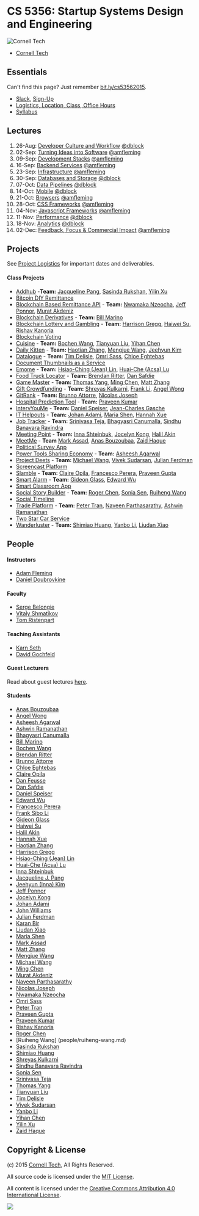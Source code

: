 CS 5356: Startup Systems Design and Engineering
===============================================

![Cornell Tech](images/cornell-logo.png "Cornell Tech")

* [Cornell Tech](http://tech.cornell.edu)

Essentials
----------

Can't find this page? Just remember [bit.ly/cs53562015](Phttp://bit.ly/cs53562015).

* [Slack](https://cornell-cs5356-2015.slack.com), [Sign-Up](https://cornell-cs5356-2015.slack.com/signup)
* [Logistics, Location, Class, Office Hours](course/logistics.md)
* [Syllabus](course/syllabus.md)

Lectures
--------

1.  26-Aug: [Developer Culture and Workflow](course/01-developer-culture-and-workflow/lecture.md) [@dblock](/people/daniel-doubrovkine.md)
2.  02-Sep: [Turning Ideas into Software](course/02-turning-ideas-into-software/lecture.md)       [@amfleming](/people/adam-fleming.md)
3.  09-Sep: [Development Stacks](course/03-development-stacks/lecture.md)                         [@amfleming](/people/adam-fleming.md)
4.  16-Sep: [Backend Services](course/04-backend-services/lecture.md)                             [@amfleming](/people/adam-fleming.md)
5.  23-Sep: [Infrastructure](course/05-infrastructure/lecture.md)                                 [@amfleming](/people/adam-fleming.md)
6.  30-Sep: [Databases and Storage](course/06-databases-and-storage/lecture.md)                   [@dblock](/people/daniel-doubrovkine.md)
7.  07-Oct: [Data Pipelines](course/07-data-pipelines/lecture.md)                                 [@dblock](/people/daniel-doubrovkine.md)
8.  14-Oct: [Mobile](course/08-mobile/lecture.md)                                                 [@dblock](/people/daniel-doubrovkine.md)
9.  21-Oct: [Browsers](course/09-browsers/lecture.md)                                             [@amfleming](/people/adam-fleming.md)
10. 28-Oct: [CSS Frameworks](course/10-css/lecture.md)                                            [@amfleming](/people/adam-fleming.md)
11. 04-Nov: [Javascript Frameworks](course/11-javascript/lecture.md)                              [@amfleming](/people/adam-fleming.md)
12. 11-Nov: [Performance](course/12-performance/lecture.md)                                       [@dblock](/people/daniel-doubrovkine.md)
13. 18-Nov: [Analytics](course/13-analytics/lecture.md)                                           [@dblock](/people/daniel-doubrovkine.md)
14. 02-Dec: [Feedback, Focus & Commercial Impact](course/14-feedback-focus-commercial-impact.md)  [@amfleming](/people/adam-fleming.md)

Projects
--------

See [Project Logistics](projects/logistics.md) for important dates and deliverables.

#### Class Projects

* [Addhub](projects/addhub.md) -**Team:** [Jacqueline Pang](people/jacqueline-pang.md), [Sasinda Rukshan](people/sasinda-rukshan.md), [Yilin Xu](people/yilin-xu.md)
* [Bitcoin DIY Remittance](projects/bitcoin-diy-remittance.md)
* [Blockchain Based Remittance API](projects/blockchain-remittance-api.md) - **Team:** [Nwamaka Nzeocha](people/nwamaka-nzeocha.md), [Jeff Ponnor](people/jeff-ponnor.md), [Murat Akdeniz](people/murat-akdeniz.md)
* [Blockchain Derivatives](projects/blockchain-derivatives.md) - **Team:** [Bill Marino](people/bill-marino.md)
* [Blockchain Lottery and Gambling](projects/blockchain-lottery-and-gambling.md) - **Team:** [Harrison Gregg](people/harrison-gregg.md), [Haiwei Su](people/haiwei-su.md), [Rishav Kanoria](people/rishav-kanoria.md)
* [Blockchain Voting](projects/blockchain-voting.md)
* [Cuisine](projects/cuisine.md) - **Team:** [Bochen Wang](people/bochen-wang.md), [Tianyuan Liu](people/tianyuan-liu.md), [Yihan Chen](people/yihan-chen.md)
* [Daily Kitten](projects/daily-kitten.md) - **Team:** [Haotian Zhang](people/haotian-zhang.md), [Mengjue Wang](people/mengjue-wang.md), [Jeehyun Kim](people/jeehyun-kim.md)
* [Datalogue](projects/datalogue.md) - **Team:** [Tim Delisle](people/tim-delisle.md), [Omri Sass](people/omri-sass.md), [Chloe Eghtebas](people/chloe-eghtebas.md)
* [Document Thumbnails as a Service](projects/document-thumbnails-as-a-service.md)
* [Emome](projects/emome.md) - **Team:** [Hsiao-Ching (Jean) Lin](people/hsiaoching-lin.md), [Huai-Che (Acsa) Lu](people/huaiche-lu.md)
* [Food Truck Locator](projects/food-truck-locator.md) - **Team:** [Brendan Ritter](people/brendan-ritter.md), [Dan Safdie](people/dan-safdie.md)
* [Game Master](projects/game-master.md) - **Team:** [Thomas Yang](people/thomas-yang.md), [Ming Chen](people/ming-chen.md), [Matt Zhang](people/matt-zhang.md)
* [Gift Crowdfunding](projects/gift-crowdfunding.md) - **Team:** [Shreyas Kulkarni](people/shreyas-kulkarni.md), [Frank Li](people/frank-li.md), [Angel Wong](people/angel-wong.md)
* [GitRank](projects/gitrank.md) - **Team:** [Brunno Attorre](people/brunno-attorre.md), [Nicolas Joseph](people/nicolas-joseph.md)
* [Hospital Prediction Tool](projects/hospitalprediction.md) - **Team:** [Praveen Kumar](people/praveen-kumar.md)
* [IntervYouMe](projects/intervyoume.md) - **Team:** [Daniel Speiser](people/daniel-speiser.md), [Jean-Charles Gasche](people/jean-charles-gasche.md)
* [IT Helpouts](projects/it-helpouts.md) - **Team:** [Johan Adami](people/johan-adami.md), [Maria Shen](people/maria-shen.md), [Hannah Xue](people/hannah-xue.md)
* [Job Tracker](projects/job-tracker.md) - **Team:** [Srinivasa Teja](people/srinivasa-teja.md), [Bhagyasri Canumalla](people/bhagyasri-canumalla.md), [Sindhu Banavara Ravindra](people/sindhu-banavara-ravindra.md)
* [Meeting Point](projects/meeting-point.md) - **Team:** [Inna Shteinbuk](people/inna-shteinbuk.md), [Jocelyn Kong](people/jocelyn-kong.md), [Halil Akin](people/halil-akin.md)
* [MeetMe](projects/meetme.md) - **Team** [Mark Assad](people/mark-assad.md), [Anas Bouzoubaa](people/anas-bouzoubaa.md), [Zaid Haque](people/zaid-haque.md)
* [Political Survey App](projects/political-survey-app.md)
* [Power Tools Sharing Economy](projects/power-tools-sharing.md) - **Team:** [Asheesh Agarwal](people/asheesh-agarwal.md)
* [Project Deets](projects/project-deets.md) - **Team:** [Michael Wang](people/michael-wang.md), [Vivek Sudarsan](people/vivek-sudarsan.md), [Julian Ferdman](people/julian-ferdman.md)
* [Screencast Platform](projects/screencast-platform.md)
* [Slamble](projects/slamble.md) - **Team:** [Claire Opila](people/claire-opila.md), [Francesco Perera](people/francesco-perera.md), [Praveen Gupta](people/praveen-gupta.md)
* [Smart Alarm](projects/smart-alarm.md) - **Team:** [Gideon Glass](people/gideon-glass.md), [Edward Wu](people/edward-wu.md)
* [Smart Classroom App](projects/smart-classroom.md)
* [Social Story Builder](projects/social-story-builder.md) - **Team:** [Roger Chen](/people/roger-chen.md), [Sonia Sen](/people/sonia-sen.md), [Ruiheng Wang](/people/ruiheng-wang.md)
* [Social Timeline](projects/social-timeline.md)
* [Trade Platform](projects/trade-platform.md) - **Team:** [Peter Tran](people/peter-tran.md), [Naveen Parthasarathy](people/naveen-parthasarathy.md), [Ashwin Ramanathan](people/ashwin-ramanathan.md)
* [Two Star Car Service](projects/two-star-car-service.md)
* [Wanderluster](projects/wanderluster.md) - **Team:** [Shimiao Huang](people/shimiao-huang.md), [Yanbo Li](people/yanbo-li.md), [Liudan Xiao](people/liudan-xiao.md)

People
------

#### Instructors

* [Adam Fleming](people/adam-fleming.md)
* [Daniel Doubrovkine](people/daniel-doubrovkine.md)

#### Faculty

* [Serge Belongie](people/serge-belongie.md)
* [Vitaly Shmatikov](people/vitaly-shmatikov.md)
* [Tom Ristenpart](people/tom-ristenpart.md)

#### Teaching Assistants

* [Karn Seth](people/karn-seth.md)
* [David Gochfeld](people/david-gochfeld.md)

#### Guest Lecturers

Read about guest lectures [here](course/guest-lectures.md).

#### Students

* [Anas Bouzoubaa](people/anas-bouzoubaa.md)
* [Angel Wong](people/angel-wong.md)
* [Asheesh Agarwal](people/asheesh-agarwal.md)
* [Ashwin Ramanathan](people/ashwin-ramanathan.md)
* [Bhagyasri Canumalla](people/bhagyasri-canumalla.md)
* [Bill Marino](people/bill-marino.md)
* [Bochen Wang](people/bochen-wang.md)
* [Brendan Ritter](people/brendan-ritter.md)
* [Brunno Attorre](people/brunno-attorre.md)
* [Chloe Eghtebas](people/chloe-eghtebas.md)
* [Claire Opila](people/claire-opila.md)
* [Dan Feusse](people/dan-feusse.md)
* [Dan Safdie](people/dan-safdie.md)
* [Daniel Speiser](people/daniel-speiser.md)
* [Edward Wu](people/edward-wu.md)
* [Francesco Perera](people/francesco-perera.md)
* [Frank Sibo Li](people/frank-li.md)
* [Gideon Glass](people/gideon-glass.md)
* [Haiwei Su](people/haiwei-su.md)
* [Halil Akin](people/halil-akin.md)
* [Hannah Xue](people/hannah-xue.md)
* [Haotian Zhang](people/haotian-zhang.md)
* [Harrison Gregg](people/harrison-gregg.md)
* [Hsiao-Ching (Jean) Lin](people/hsiaoching-lin.md)
* [Huai-Che (Acsa) Lu](people/huaiche-lu.md)
* [Inna Shteinbuk](people/inna-shteinbuk.md)
* [Jacqueline J. Pang](people/jacqueline-pang.md)
* [Jeehyun (Inna) Kim](people/jeehyun-kim.md)
* [Jeff Ponnor](people/jeff-ponnor.md)
* [Jocelyn Kong](people/jocelyn-kong.md)
* [Johan Adami](people/johan-adami.md)
* [John Williams](people/john-williams.md)
* [Julian Ferdman](people/julian-ferdman.md)
* [Karan Bir](people/karan-bir.md)
* [Liudan Xiao](people/liudan-xiao.md)
* [Maria Shen](people/maria-shen.md)
* [Mark Assad](people/mark-assad.md)
* [Matt Zhang](people/matt-zhang.md)
* [Mengjue Wang](people/mengjue-wang.md)
* [Michael Wang](people/michael-wang.md)
* [Ming Chen](people/ming-chen.md)
* [Murat Akdeniz](people/murat-akdeniz.md)
* [Naveen Parthasarathy](people/naveen-parthasarathy.md)
* [Nicolas Joseph](people/nicolas-joseph.md)
* [Nwamaka Nzeocha](people/nwamaka-nzeocha.md)
* [Omri Sass](people/omri-sass.md)
* [Peter Tran](people/peter-tran.md)
* [Praveen Gupta](people/praveen-gupta.md)
* [Praveen Kumar](people/praveen-kumar.md)
* [Rishav Kanoria](people/rishav-kanoria.md)
* [Roger Chen](people/roger-chen.md)
* [Ruiheng Wang] (people/ruiheng-wang.md)
* [Sasinda Rukshan](people/sasinda-rukshan.md)
* [Shimiao Huang](people/shimiao-huang.md)
* [Shreyas Kulkarni](people/shreyas-kulkarni.md)
* [Sindhu Banavara Ravindra](people/sindhu-banavara-ravindra.md)
* [Sonia Sen](people/sonia-sen.md)
* [Srinivasa Teja](people/srinivasa-teja.md)
* [Thomas Yang](people/thomas-yang.md)
* [Tianyuan Liu](people/tianyuan-liu.md)
* [Tim Delisle](people/tim-delisle.md)
* [Vivek Sudarsan](people/vivek-sudarsan.md)
* [Yanbo Li](people/yanbo-li.md)
* [Yihan Chen](people/yihan-chen.md)
* [Yilin Xu](people/yilin-xu.md)
* [Zaid Haque](people/zaid-haque.md)

Copyright & License
-------------------

(c) 2015 [Cornell Tech](http://www.cs.cornell.edu), All Rights Reserved.

All source code is licensed under the [MIT License](MIT-LICENSE.txt).

All content is licensed under the [Creative Commons Attribution 4.0 International License](CC-BY-4.0-LICENSE).

<a href='https://creativecommons.org/licenses/by/4.0'>![](https://i.creativecommons.org/l/by/4.0/88x31.png)</a>
